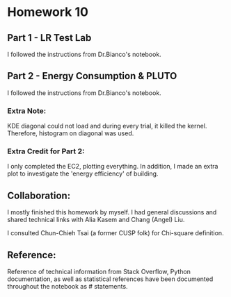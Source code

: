 # Homework 10
## Part 1 - LR Test Lab
I followed the instructions from Dr.Bianco's notebook.

## Part 2 - Energy Consumption & PLUTO
I followed the instructions from Dr.Bianco's notebook. 

### Extra Note:
KDE diagonal could not load and during every trial, it killed the kernel. Therefore, histogram on diagonal was used. 

### Extra Credit for Part 2:
I only completed the EC2, plotting everything. In addition, I made an extra plot to investigate the 'energy efficiency' of building. 

## Collaboration:

I mostly finished this homework by myself. I had general discussions and shared technical links with Alia Kasem and Chang (Angel) Liu. 

I consulted Chun-Chieh Tsai (a former CUSP folk) for Chi-square definition. 

## Reference: 
Reference of technical information from Stack Overflow, Python documentation, as well as statistical references have been documented throughout the notebook as # statements. 
